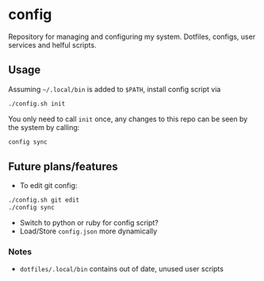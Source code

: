 # config

Repository for managing and configuring my system. Dotfiles, configs, user services and helful scripts.

## Usage

Assuming `~/.local/bin` is added to `$PATH`, install config script via

```sh
./config.sh init
```

You only need to call `init` once, any changes to this repo can be seen by the system by calling:

```sh
config sync
```

## Future plans/features

- To edit git config:

```sh
./config.sh git edit
./config sync
```

- Switch to python or ruby for config script?
- Load/Store `config.json` more dynamically

### Notes

- `dotfiles/.local/bin` contains out of date, unused user scripts
